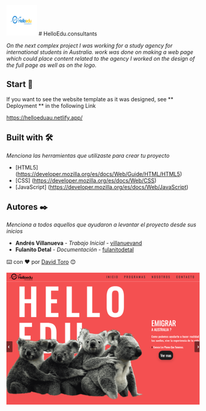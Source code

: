 <!-- colocar la imagen de la agencia en este espacio donde esta la img -->

<img src="https://github.com/TotoroDavid/HelloEdu.consultants/blob/master/img/pic/logo.png?raw=true" alt="Logo" width="80" height="80">
# HelloEdu.consultants

_On the next complex project I was working for a study agency for international students in Australia.
work was done on making a web page which could place content related to the agency
I worked on the design of the full page as well as on the logo._

## Start 🚀

If you want to see the website template as it was designed, see ** Deployment ** in the following Link

https://helloeduau.netlify.app/

## Built with 🛠️

_Menciona las herramientas que utilizaste para crear tu proyecto_

- [HTML5] (https://developer.mozilla.org/es/docs/Web/Guide/HTML/HTML5)
- [CSS] (https://developer.mozilla.org/es/docs/Web/CSS)
- [JavaScript] (https://developer.mozilla.org/es/docs/Web/JavaScript)

## Autores ✒️

_Menciona a todos aquellos que ayudaron a levantar el proyecto desde sus inicios_

- **Andrés Villanueva** - _Trabajo Inicial_ - [villanuevand](https://github.com/villanuevand)
- **Fulanito Detal** - _Documentación_ - [fulanitodetal](#fulanito-de-tal)

⌨️ con ❤️ por [David Toro](https://github.com/TotoroDavid) 😊

<img src="https://github.com/TotoroDavid/HelloEdu.consultants/blob/master/img/pic/Screen%20Shot%202021-04-30%20at%206.50.34%20am.png?raw=true">
